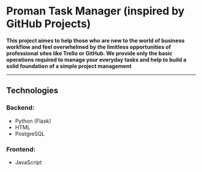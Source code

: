 # Proman Task Manager (inspired by GitHub Projects)

**This project aimes to help those who are new to the world of business workflow and feel overwhelmed by the limitless
opportunities of professional sites like Trello or GitHub. We provide only the basic operations required to manage your everyday tasks and
help to build a solid foundation of a simple project management**

---

## Technologies

### Backend:
  - Python (Flask)
  - HTML
  - PostgreSQL
  
### Frontend:
  - JavaScript
